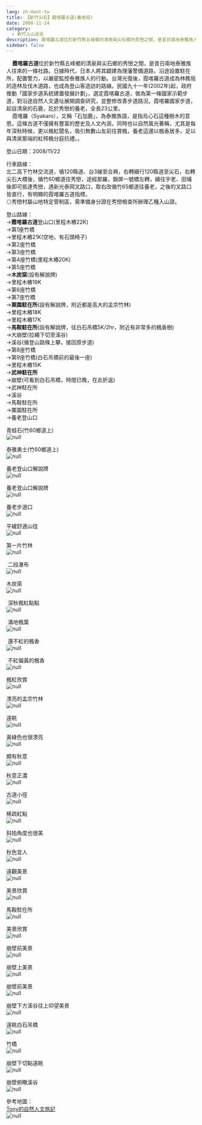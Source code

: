 ```yaml
---
lang: zh-Hant-tw
title: 【新竹尖石】霞喀羅古道(養老段)
date: 2008-11-24
category: 
  - 新竹上山走走
description: 霞喀羅古道位於新竹縣五峰鄉的清泉與尖石鄉的秀巒之間，是昔日兩地泰雅族人往來的一條社路。日據時代，日本人將其闢建為理藩警備道路，沿途設置駐在所，配置警力，以嚴密監控泰雅族人的行動。台灣光復後，霞喀羅古道成為林務局的造林及伐木道路，也成為登山客造訪的路線。民國九十一年(2002年)起，政府推動「國家步道系統建置發展計劃」，選定霞喀羅古道，做為第一條國家示範步道，對沿途自然人文遺址展開調查研究，並整修改善步道路況。霞喀羅國家步道，起自清泉的石鹿，訖於秀巒的養老，全長23公里。 霞喀羅（Syakaro），又稱「石加鹿」，為泰雅族語，是指烏心石這種樹木的意思。這條古道不僅擁有豐富的歷史及人文內涵，同時也以自然風光著稱，尤其是每年深秋時候，更以楓紅聞名，吸引無數山友前往賞楓，養老這邊以楓香居多，足以與清泉那端的紅榨楓分庭抗禮。。
sidebar: false
---
```


    **霞喀羅古道**位於新竹縣五峰鄉的清泉與尖石鄉的秀巒之間，是昔日兩地泰雅族人往來的一條社路。日據時代，日本人將其闢建為理藩警備道路，沿途設置駐在所，配置警力，以嚴密監控泰雅族人的行動。台灣光復後，霞喀羅古道成為林務局的造林及伐木道路，也成為登山客造訪的路線。民國九十一年(2002年)起，政府推動「國家步道系統建置發展計劃」，選定霞喀羅古道，做為第一條國家示範步道，對沿途自然人文遺址展開調查研究，並整修改善步道路況。霞喀羅國家步道，起自清泉的石鹿，訖於秀巒的養老，全長23公里。  
    霞喀羅（Syakaro），又稱「石加鹿」，為泰雅族語，是指烏心石這種樹木的意思。這條古道不僅擁有豐富的歷史及人文內涵，同時也以自然風光著稱，尤其是每年深秋時候，更以楓紅聞名，吸引無數山友前往賞楓，養老這邊以楓香居多，足以與清泉那端的紅榨楓分庭抗禮。。

登山日期：2008/11/22

行車路線：  
北二高下竹林交流道，循120縣道、台3線至合興，右轉續行120縣道至尖石，右轉尖石大橋後，循竹60鄉道往秀巒，途經那羅，錦屏一號橋左轉，續往宇老、田埔後即可抵達秀巒，遇新光泰岡叉路口，取右改循竹65鄉道往養老，之後的叉路口皆直行，有明顯的霞喀羅古道指標。  
◎秀巒村屬山地特定管制區，需準備身分證在秀巒檢查所辦理乙種入山證。

登山路線：  
→**霞喀羅古道**登山口(里程木樁22K)  
→第1座竹橋  
→里程木樁21K(空地，有石頭椅子)  
→第2座竹橋  
→第3座竹橋  
→第4座竹橋(里程木樁20K)  
→第5座竹橋  
→**木炭窯**(設有解說牌)  
→里程木樁19K  
→第6座竹橋  
→第7座竹橋  
→**粟園駐在所**(設有解說牌，附近都是高大的孟宗竹林)  
→里程木樁18K  
→里程木樁17K  
→**馬鞍駐在所**(設有解說牌，往白石吊橋5K/2hr，附近有非常多的楓香樹)  
→大崩壁(拉繩下切至溪谷)  
→溪谷(循登山路條上攀，接回原步道)  
→第8座竹橋  
→第9座竹橋(白石吊橋前的最後一座)  
→里程木樁15K  
→**武神駐在所**  
→崩壁(可看到白石吊橋，時間已晚，在此折返)  
→武神駐在所  
→溪谷  
→馬鞍駐在所  
→粟園駐在所  
→養老登山口

青蛙石(竹60鄉道上)  
![null](image/123125040_l.jpg)

泰雅勇士(竹60鄉道上)  
![null](image/123125075_l.jpg)

養老登山口解說牌  
![null](image/123125089_l.jpg)

養老登山口解說牌  
![null](image/123125092_l.jpg)

養老步道口  
![null](image/123125099_l.jpg)

平緩舒適山徑  
![null](image/123125100_l.jpg)

第一片竹林  
![null](image/123125103_l.jpg)

 二段瀑布  
![null](image/123125105_l.jpg)

木炭窯  
![null](image/123125108_l.jpg)

 深秋楓紅點點  
![null](image/123125236_l.jpg)

 滿地楓葉  
![null](image/123125279_l.jpg)

 還不紅的楓香  
![null](image/123125288_l.jpg)

 不紅偏黃的楓香  
![null](image/123125291_l.jpg)

楓紅欣賞  
![null](image/123125295_l.jpg)

漂亮的孟宗竹林  
![null](image/123125350_l.jpg)

遠眺  
![null](image/123125411_l.jpg)

黃綠色也很漂亮  
![null](image/123125413_l.jpg)

頗有秋意  
![null](image/123125415_l.jpg)

秋意正濃  
![null](image/123125452_l.jpg)

古道小徑  
![null](image/123125454_l.jpg)

稀疏紅點  
![null](image/123125458_l.jpg)

斜拍角度也很美  
![null](image/123125465_l.jpg)

秋色宜人  
![null](image/123125469_l.jpg)

遠觀美景  
![null](image/123125471_l.jpg)

美景欣賞  
![null](image/123125475_l.jpg)

馬鞍駐在所  
![null](image/123125853_l.jpg)

美景欣賞  
![null](image/123125855_l.jpg)

崩壁前美景  
![null](image/123125858_l.jpg)

崩壁上美景  
![null](image/123125894_l.jpg)

崩壁前美景  
![null](image/123125897_l.jpg)

崩壁下方溪谷往上仰望美景  
![null](image/123125901_l.jpg)

遠眺白石吊橋  
![null](image)

竹橋  
![null](image/123125949_l.jpg)

崩壁下切點遠眺  
![null](image/123125980_l.jpg)

崩壁俯瞰溪谷  
![null](image/123125982_l.jpg)

參考地圖：  
[Tony的自然人文旅記](http://www.tonyhuang39.com/tony0394.html)  
![null](image/123126002_l.jpg)